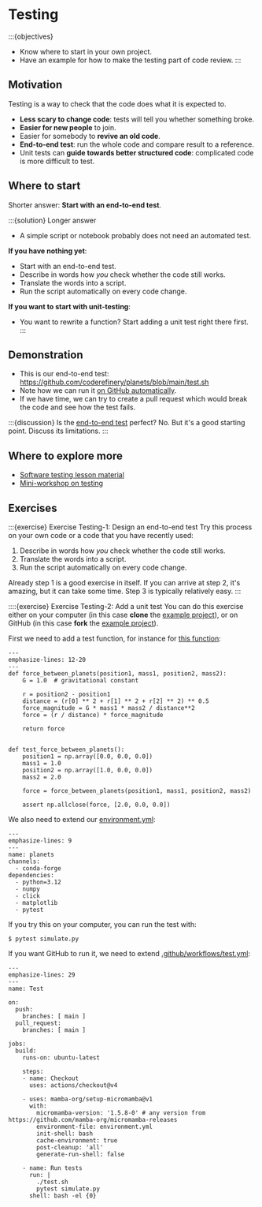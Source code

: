 # Testing

:::{objectives}
- Know where to start in your own project.
- Have an example for how to make the testing part of code review.
:::


## Motivation

Testing is a way to check that the code does what it is expected to.

- **Less scary to change code**: tests will tell you whether something broke.
- **Easier for new people** to join.
- Easier for somebody to **revive an old code**.
- **End-to-end test**: run the whole code and compare result to a reference.
- Unit tests can **guide towards better structured code**: complicated code is more difficult to test.


## Where to start

Shorter answer: **Start with an end-to-end test**.

:::{solution} Longer answer
- A simple script or notebook probably does not need an automated test.

**If you have nothing yet**:
- Start with an end-to-end test.
- Describe in words how *you* check whether the code still works.
- Translate the words into a script.
- Run the script automatically on every code change.

**If you want to start with unit-testing**:
- You want to rewrite a function? Start adding a unit test right there first.
:::


## Demonstration

- This is our end-to-end test: <https://github.com/coderefinery/planets/blob/main/test.sh>
- Note how we can run it [on GitHub automatically](https://github.com/coderefinery/planets/blob/813d49a247f36e9c1e10cbe78ecf1ae4b6e971c3/.github/workflows/test.yml#L28).
- If we have time, we can try to create a pull request which would break the
  code and see how the test fails.

:::{discussion}
Is the [end-to-end test](https://github.com/coderefinery/planets/blob/main/test.sh)
perfect? No. But it's a good starting point. Discuss its limitations.
:::


## Where to explore more

- [Software testing lesson material](https://coderefinery.github.io/testing/)
- [Mini-workshop on testing](https://coderefinery.github.io/mini-workshop/2/testing/)


## Exercises

:::{exercise} Exercise Testing-1: Design an end-to-end test
Try this process on your own code or a code that you have
recently used:
1. Describe in words how *you* check whether the code still works.
1. Translate the words into a script.
1. Run the script automatically on every code change.

Already step 1 is a good exercise in itself.  If you can arrive at step 2,
it's amazing, but it can take some time. Step 3 is typically relatively easy.
:::

::::{exercise} Exercise Testing-2: Add a unit test
You can do this exercise either on your computer (in this case **clone** the
[example project](https://github.com/coderefinery/planets)), or on GitHub (in
this case **fork** the [example
project](https://github.com/coderefinery/planets)).

First we need to add a test function, for instance
for [this function](https://github.com/coderefinery/planets/blob/813d49a247f36e9c1e10cbe78ecf1ae4b6e971c3/simulate.py#L31-L39):
```{code-block} python
---
emphasize-lines: 12-20
---
def force_between_planets(position1, mass1, position2, mass2):
    G = 1.0  # gravitational constant

    r = position2 - position1
    distance = (r[0] ** 2 + r[1] ** 2 + r[2] ** 2) ** 0.5
    force_magnitude = G * mass1 * mass2 / distance**2
    force = (r / distance) * force_magnitude

    return force


def test_force_between_planets():
    position1 = np.array([0.0, 0.0, 0.0])
    mass1 = 1.0
    position2 = np.array([1.0, 0.0, 0.0])
    mass2 = 2.0

    force = force_between_planets(position1, mass1, position2, mass2)

    assert np.allclose(force, [2.0, 0.0, 0.0])
```

We also need to extend our
[environment.yml](https://github.com/coderefinery/planets/blob/main/environment.yml):
```{code-block} yaml
---
emphasize-lines: 9
---
name: planets
channels:
  - conda-forge
dependencies:
  - python=3.12
  - numpy
  - click
  - matplotlib
  - pytest
```

If you try this on your computer, you can run
the test with:
```console
$ pytest simulate.py
```

If you want GitHub to run it, we need to extend
[.github/workflows/test.yml](https://github.com/coderefinery/planets/blob/main/.github/workflows/test.yml):
```{code-block} yaml
---
emphasize-lines: 29
---
name: Test

on:
  push:
    branches: [ main ]
  pull_request:
    branches: [ main ]

jobs:
  build:
    runs-on: ubuntu-latest

    steps:
    - name: Checkout
      uses: actions/checkout@v4

    - uses: mamba-org/setup-micromamba@v1
      with:
        micromamba-version: '1.5.8-0' # any version from https://github.com/mamba-org/micromamba-releases
        environment-file: environment.yml
        init-shell: bash
        cache-environment: true
        post-cleanup: 'all'
        generate-run-shell: false

    - name: Run tests
      run: |
        ./test.sh
        pytest simulate.py
      shell: bash -el {0}
```
